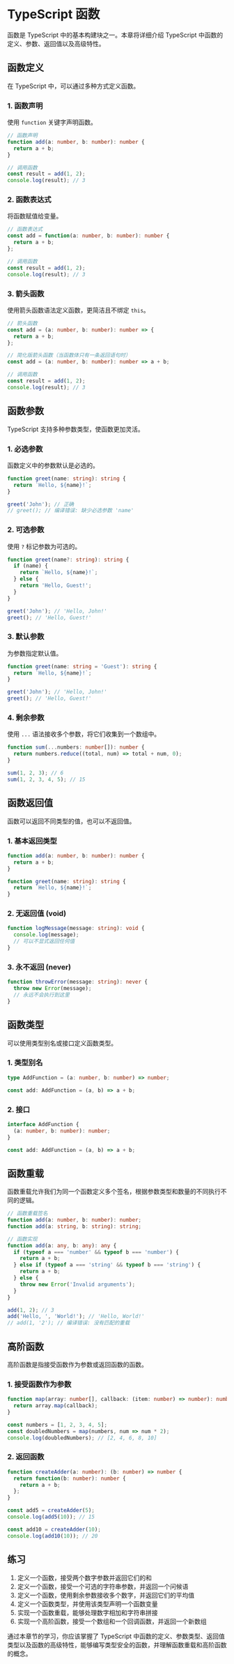 # TypeScript 函数

函数是 TypeScript 中的基本构建块之一。本章将详细介绍 TypeScript 中函数的定义、参数、返回值以及高级特性。

## 函数定义
在 TypeScript 中，可以通过多种方式定义函数。

### 1. 函数声明
使用 `function` 关键字声明函数。

```typescript
// 函数声明
function add(a: number, b: number): number {
  return a + b;
}

// 调用函数
const result = add(1, 2);
console.log(result); // 3
```

### 2. 函数表达式
将函数赋值给变量。

```typescript
// 函数表达式
const add = function(a: number, b: number): number {
  return a + b;
};

// 调用函数
const result = add(1, 2);
console.log(result); // 3
```

### 3. 箭头函数
使用箭头函数语法定义函数，更简洁且不绑定 `this`。

```typescript
// 箭头函数
const add = (a: number, b: number): number => {
  return a + b;
};

// 简化版箭头函数（当函数体只有一条返回语句时）
const add = (a: number, b: number): number => a + b;

// 调用函数
const result = add(1, 2);
console.log(result); // 3
```

## 函数参数
TypeScript 支持多种参数类型，使函数更加灵活。

### 1. 必选参数
函数定义中的参数默认是必选的。

```typescript
function greet(name: string): string {
  return `Hello, ${name}!`;
}

greet('John'); // 正确
// greet(); // 编译错误: 缺少必选参数 'name'
```

### 2. 可选参数
使用 `?` 标记参数为可选的。

```typescript
function greet(name?: string): string {
  if (name) {
    return `Hello, ${name}!`;
  } else {
    return 'Hello, Guest!';
  }
}

greet('John'); // 'Hello, John!'
greet(); // 'Hello, Guest!'
```

### 3. 默认参数
为参数指定默认值。

```typescript
function greet(name: string = 'Guest'): string {
  return `Hello, ${name}!`;
}

greet('John'); // 'Hello, John!'
greet(); // 'Hello, Guest!'
```

### 4. 剩余参数
使用 `...` 语法接收多个参数，将它们收集到一个数组中。

```typescript
function sum(...numbers: number[]): number {
  return numbers.reduce((total, num) => total + num, 0);
}

sum(1, 2, 3); // 6
sum(1, 2, 3, 4, 5); // 15
```

## 函数返回值
函数可以返回不同类型的值，也可以不返回值。

### 1. 基本返回类型
```typescript
function add(a: number, b: number): number {
  return a + b;
}

function greet(name: string): string {
  return `Hello, ${name}!`;
}
```

### 2. 无返回值 (void)
```typescript
function logMessage(message: string): void {
  console.log(message);
  // 可以不显式返回任何值
}
```

### 3. 永不返回 (never)
```typescript
function throwError(message: string): never {
  throw new Error(message);
  // 永远不会执行到这里
}
```

## 函数类型
可以使用类型别名或接口定义函数类型。

### 1. 类型别名
```typescript
type AddFunction = (a: number, b: number) => number;

const add: AddFunction = (a, b) => a + b;
```

### 2. 接口
```typescript
interface AddFunction {
  (a: number, b: number): number;
}

const add: AddFunction = (a, b) => a + b;
```

## 函数重载
函数重载允许我们为同一个函数定义多个签名，根据参数类型和数量的不同执行不同的逻辑。

```typescript
// 函数重载签名
function add(a: number, b: number): number;
function add(a: string, b: string): string;

// 函数实现
function add(a: any, b: any): any {
  if (typeof a === 'number' && typeof b === 'number') {
    return a + b;
  } else if (typeof a === 'string' && typeof b === 'string') {
    return a + b;
  } else {
    throw new Error('Invalid arguments');
  }
}

add(1, 2); // 3
add('Hello, ', 'World!'); // 'Hello, World!'
// add(1, '2'); // 编译错误: 没有匹配的重载
```

## 高阶函数
高阶函数是指接受函数作为参数或返回函数的函数。

### 1. 接受函数作为参数
```typescript
function map(array: number[], callback: (item: number) => number): number[] {
  return array.map(callback);
}

const numbers = [1, 2, 3, 4, 5];
const doubledNumbers = map(numbers, num => num * 2);
console.log(doubledNumbers); // [2, 4, 6, 8, 10]
```

### 2. 返回函数
```typescript
function createAdder(a: number): (b: number) => number {
  return function(b: number): number {
    return a + b;
  };
}

const add5 = createAdder(5);
console.log(add5(10)); // 15

const add10 = createAdder(10);
console.log(add10(10)); // 20
```

## 练习
1. 定义一个函数，接受两个数字参数并返回它们的和
2. 定义一个函数，接受一个可选的字符串参数，并返回一个问候语
3. 定义一个函数，使用剩余参数接收多个数字，并返回它们的平均值
4. 定义一个函数类型，并使用该类型声明一个函数变量
5. 实现一个函数重载，能够处理数字相加和字符串拼接
6. 实现一个高阶函数，接受一个数组和一个回调函数，并返回一个新数组

通过本章节的学习，你应该掌握了 TypeScript 中函数的定义、参数类型、返回值类型以及函数的高级特性，能够编写类型安全的函数，并理解函数重载和高阶函数的概念。